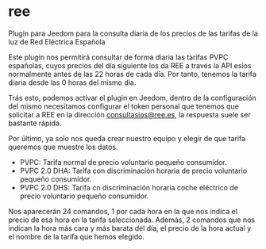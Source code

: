 # ree
Plugin para Jeedom para la consulta diaria de los precios de las tarifas de la  luz de Red Eléctrica Española

Este plugin nos permitirá consultar de forma diaria las tarifas PVPC españolas, cuyos precios del día siguiente los da REE a través
la API esios normalmente antes de las 22 horas de cada día. Por tanto, tenemos la tarifa diaria desde las 0 horas del mismo día.

Trás esto, podemos activar el plugin en Jeedom, dentro de la configuración del mismo necesitamos configurar el token personal que tenemos
que solicitar a REE en la dirección consultasios@ree.es, la respuesta suele ser bastante rápida.

Por último, ya solo nos queda crear nuestro equipo y elegir de que tarifa queremos que muestre los datos.
- PVPC: Tarifa normal de precio voluntario pequeño consumidor.
- PVPC 2.0 DHA: Tarifa con discriminación horaria de precio voluntario pequeño consumidor.
- PVPC 2.0 DHS: Tarifa cn discriminación horaria coche eléctrico de precio voluntario pequeño consumidor.

Nos aparecerán 24 comandos, 1 por cada hora en la que nos indica el precio de esa hora en la tarifa seleccionada. Además, 2 comandos que nos indican la hora más cara y más
barata del día, el precio de la hora actual y el nombre de la tarifa que hemos elegido.
